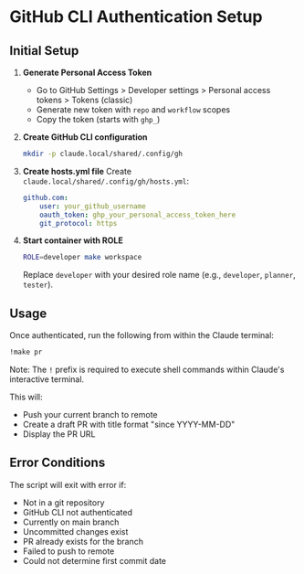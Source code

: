 # GitHub CLI Authentication Setup

## Initial Setup

1. **Generate Personal Access Token**
   - Go to GitHub Settings > Developer settings > Personal access tokens > Tokens (classic)
   - Generate new token with `repo` and `workflow` scopes
   - Copy the token (starts with `ghp_`)

2. **Create GitHub CLI configuration**
   ```bash
   mkdir -p claude.local/shared/.config/gh
   ```

3. **Create hosts.yml file**
   Create `claude.local/shared/.config/gh/hosts.yml`:
   ```yaml
   github.com:
       user: your_github_username
       oauth_token: ghp_your_personal_access_token_here
       git_protocol: https
   ```

4. **Start container with ROLE**
   ```bash
   ROLE=developer make workspace
   ```
   Replace `developer` with your desired role name (e.g., `developer`, `planner`, `tester`).

## Usage

Once authenticated, run the following from within the Claude terminal:
```bash
!make pr
```

Note: The `!` prefix is required to execute shell commands within Claude's interactive terminal.

This will:
- Push your current branch to remote
- Create a draft PR with title format "since YYYY-MM-DD"
- Display the PR URL

## Error Conditions

The script will exit with error if:
- Not in a git repository
- GitHub CLI not authenticated
- Currently on main branch
- Uncommitted changes exist
- PR already exists for the branch
- Failed to push to remote
- Could not determine first commit date
